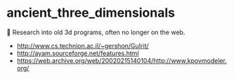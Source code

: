 # ancient_three_dimensionals
:book: Research into old 3d programs, often no longer on the web.

* http://www.cs.technion.ac.il/~gershon/GuIrit/
* http://ayam.sourceforge.net/features.html
* https://web.archive.org/web/20020215140104/http://www.kpovmodeler.org/
